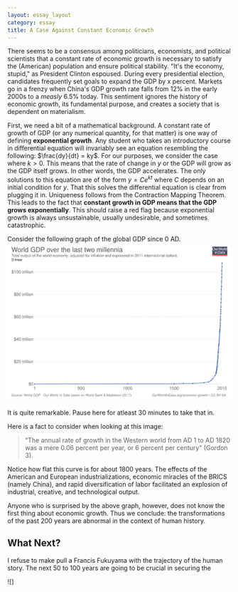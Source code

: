 ```yaml
---
layout: essay_layout
category: essay
title: A Case Against Constant Economic Growth
---
```


There seems to be a consensus among politicians, economists, and political scientists that a constant rate of economic growth is necessary to satisfy the (American) population and ensure political stability. "It's the economy, stupid," as President Clinton espoused. During every presidential election, candidates frequently set goals to expand the GDP by x percent. Markets go in a frenzy when China's GDP growth rate falls from 12% in the early 2000s to a _measly_ 6.5% today. This sentiment ignores the history of economic growth, its fundamental purpose, and creates a society that is dependent on materialism. 

First, we need a bit of a mathematical background. A constant rate of growth of GDP (or any numerical quantity, for that matter) is one way of defining __exponential growth__. Any student who takes an introductory course in differential equation will invariably see an equation resembling the following: $\frac{dy}{dt} = ky$. For our purposes, we consider the case where $k > 0$. This means that the rate of change in $y$ or the GDP will grow as the GDP itself grows. In other words, the GDP accelerates. The only solutions to this equation are of the form $y = Ce^{kt}$ where $C$ depends on an initial condition for $y$. That this solves the differential equation is clear from plugging it in. Uniqueness follows from the Contraction Mapping Theorem. This leads to the fact that __constant growth in GDP means that the GDP grows exponentially__. This should raise a red flag because exponential growth is always unsustainable, usually undesirable, and sometimes catastrophic. 

Consider the following graph of the global GDP since 0 AD. ![A "hockey stick" graph of global GDP](/assets/images/gdp.svg)

It is quite remarkable. Pause here for atleast 30 minutes to take that in. 

Here is a fact to consider when looking at this image: 

>“The annual rate of growth in the Western world from AD 1 to AD 1820 was a mere 0.06 percent per year, or 6 percent per century” (Gordon 3).

Notice how flat this curve is for about 1800 years. The effects of the American and European industrializations, economic miracles of the BRICS (namely China), and rapid diversification of labor facilitated an explosion of industrial, creative, and technological output. 

Anyone who is surprised by the above graph, however, does not know the first thing about economic growth. Thus we conclude: the transformations of the past 200 years are abnormal in the context of human history. 

## What Next?

I refuse to make pull a Francis Fukuyama with the trajectory of the human story. The next 50 to 100 years are going to be crucial in securing the 



![]